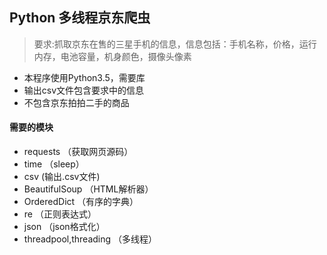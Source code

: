 ## Python 多线程京东爬虫

> 要求:抓取京东在售的三星手机的信息，信息包括：手机名称，价格，运行内存，电池容量，机身颜色，摄像头像素

* 本程序使用Python3.5，需要库
* 输出csv文件包含要求中的信息
* 不包含京东拍拍二手的商品

#### 需要的模块
* requests （获取网页源码）
* time	（sleep）
* csv	(输出.csv文件)
* BeautifulSoup	（HTML解析器）
* OrderedDict	（有序的字典）
* re	（正则表达式）
* json	（json格式化）
* threadpool,threading	（多线程）